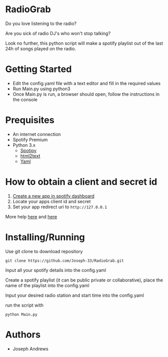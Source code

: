 # RadioGrab

Do you love listening to the radio?

Are you sick of radio DJ's who won't stop talking?

Look no further, this python script will make a  spotify playlist out of the last 24h of songs played on the radio.

# Getting Started
- Edit the config.yaml file with a text editor and fill in the required values
- Run Main.py using python3
- Once Main.py is run, a browser should open, follow the instructions in the console

# Prequisites
- An internet connection
- Spotify Premium
- Python 3.x
  - [Spotipy](https://pypi.org/project/spotipy/)
  - [html2text](https://pypi.org/project/html2text/)
  - [Yaml](https://pypi.org/project/PyYAML/)

# How to obtain a client and secret id
1. [Create a new app in spotify dashboard](https://developer.spotify.com/dashboard/applications)
2. Locate your apps client id and secret
3. Set your app redirect uri to `http://127.0.0.1`

More help [here](https://developer.spotify.com/documentation/general/guides/authorization-guide/) and [here](https://spotipy.readthedocs.io/en/2.12.0/#authorization-code-flow)

# Installing/Running
Use git clone to download repository
```
git clone https://github.com/Joseph-33/RadioGrab.git
```
Input all your spotify details into the config.yaml

Create a spotify playlist (it can be public private or collaborative), place the name of the playlist into the config.yaml

Input your desired radio station and start time into the config.yaml

run the script with

```
python Main.py
```



# Authors
- Joseph Andrews


